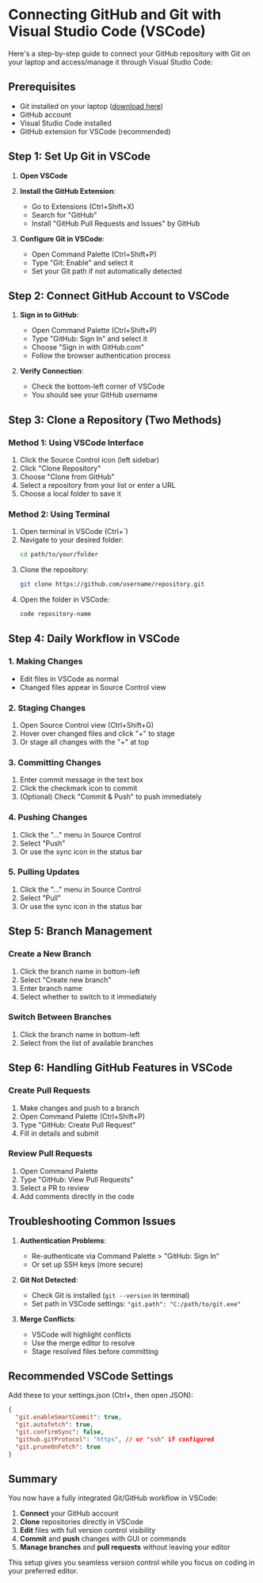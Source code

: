 # Connecting GitHub and Git with Visual Studio Code (VSCode)

Here's a step-by-step guide to connect your GitHub repository with Git on your laptop and access/manage it through Visual Studio Code:

## Prerequisites
- Git installed on your laptop ([download here](https://git-scm.com/))
- GitHub account
- Visual Studio Code installed
- GitHub extension for VSCode (recommended)

## Step 1: Set Up Git in VSCode

1. **Open VSCode**
2. **Install the GitHub Extension**:
   - Go to Extensions (Ctrl+Shift+X)
   - Search for "GitHub"
   - Install "GitHub Pull Requests and Issues" by GitHub

3. **Configure Git in VSCode**:
   - Open Command Palette (Ctrl+Shift+P)
   - Type "Git: Enable" and select it
   - Set your Git path if not automatically detected

## Step 2: Connect GitHub Account to VSCode

1. **Sign in to GitHub**:
   - Open Command Palette (Ctrl+Shift+P)
   - Type "GitHub: Sign In" and select it
   - Choose "Sign in with GitHub.com"
   - Follow the browser authentication process

2. **Verify Connection**:
   - Check the bottom-left corner of VSCode
   - You should see your GitHub username

## Step 3: Clone a Repository (Two Methods)

### Method 1: Using VSCode Interface
1. Click the Source Control icon (left sidebar)
2. Click "Clone Repository"
3. Choose "Clone from GitHub"
4. Select a repository from your list or enter a URL
5. Choose a local folder to save it

### Method 2: Using Terminal
1. Open terminal in VSCode (Ctrl+`)
2. Navigate to your desired folder:
   ```bash
   cd path/to/your/folder
   ```
3. Clone the repository:
   ```bash
   git clone https://github.com/username/repository.git
   ```
4. Open the folder in VSCode:
   ```bash
   code repository-name
   ```

## Step 4: Daily Workflow in VSCode

### 1. Making Changes
- Edit files in VSCode as normal
- Changed files appear in Source Control view

### 2. Staging Changes
1. Open Source Control view (Ctrl+Shift+G)
2. Hover over changed files and click "+" to stage
3. Or stage all changes with the "+" at top

### 3. Committing Changes
1. Enter commit message in the text box
2. Click the checkmark icon to commit
3. (Optional) Check "Commit & Push" to push immediately

### 4. Pushing Changes
1. Click the "..." menu in Source Control
2. Select "Push"
3. Or use the sync icon in the status bar

### 5. Pulling Updates
1. Click the "..." menu in Source Control
2. Select "Pull"
3. Or use the sync icon in the status bar

## Step 5: Branch Management

### Create a New Branch
1. Click the branch name in bottom-left
2. Select "Create new branch"
3. Enter branch name
4. Select whether to switch to it immediately

### Switch Between Branches
1. Click the branch name in bottom-left
2. Select from the list of available branches

## Step 6: Handling GitHub Features in VSCode

### Create Pull Requests
1. Make changes and push to a branch
2. Open Command Palette (Ctrl+Shift+P)
3. Type "GitHub: Create Pull Request"
4. Fill in details and submit

### Review Pull Requests
1. Open Command Palette
2. Type "GitHub: View Pull Requests"
3. Select a PR to review
4. Add comments directly in the code

## Troubleshooting Common Issues

1. **Authentication Problems**:
   - Re-authenticate via Command Palette > "GitHub: Sign In"
   - Or set up SSH keys (more secure)

2. **Git Not Detected**:
   - Check Git is installed (`git --version` in terminal)
   - Set path in VSCode settings: `"git.path": "C:/path/to/git.exe"`

3. **Merge Conflicts**:
   - VSCode will highlight conflicts
   - Use the merge editor to resolve
   - Stage resolved files before committing

## Recommended VSCode Settings

Add these to your settings.json (Ctrl+, then open JSON):
```json
{
  "git.enableSmartCommit": true,
  "git.autofetch": true,
  "git.confirmSync": false,
  "github.gitProtocol": "https", // or "ssh" if configured
  "git.pruneOnFetch": true
}
```

## Summary

You now have a fully integrated Git/GitHub workflow in VSCode:
1. **Connect** your GitHub account
2. **Clone** repositories directly in VSCode
3. **Edit** files with full version control visibility
4. **Commit** and **push** changes with GUI or commands
5. **Manage branches** and **pull requests** without leaving your editor

This setup gives you seamless version control while you focus on coding in your preferred editor.